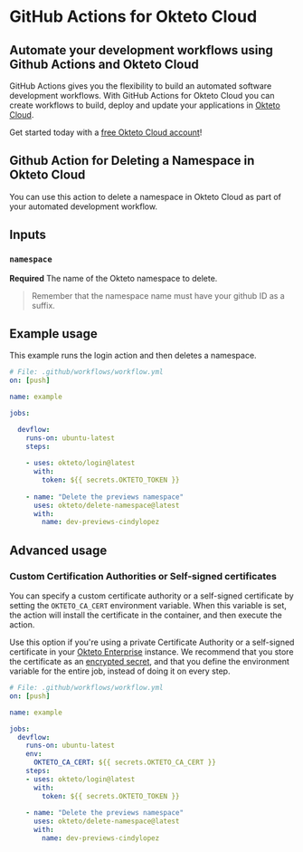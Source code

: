 # GitHub Actions for Okteto Cloud

## Automate your development workflows using Github Actions and Okteto Cloud
GitHub Actions gives you the flexibility to build an automated software development workflows. With GitHub Actions for Okteto Cloud you can create workflows to build, deploy and update your applications in [Okteto Cloud](https://cloud.okteto.com).

Get started today with a [free Okteto Cloud account](https://cloud.okteto.com)!

## Github Action for Deleting a Namespace in Okteto Cloud

You can use this action to delete a namespace in Okteto Cloud as part of your automated development workflow.

## Inputs

### `namespace`

**Required**  The name of the Okteto namespace to delete.

> Remember that the namespace name must have your github ID as a suffix.

## Example usage

This example runs the login action and then deletes a namespace.

```yaml
# File: .github/workflows/workflow.yml
on: [push]

name: example

jobs:

  devflow:
    runs-on: ubuntu-latest
    steps:
    
    - uses: okteto/login@latest
      with:
        token: ${{ secrets.OKTETO_TOKEN }}
    
    - name: "Delete the previews namespace"
      uses: okteto/delete-namespace@latest
      with:
        name: dev-previews-cindylopez
```


## Advanced usage

 ### Custom Certification Authorities or Self-signed certificates

 You can specify a custom certificate authority or a self-signed certificate by setting the `OKTETO_CA_CERT` environment variable. When this variable is set, the action will install the certificate in the container, and then execute the action. 

 Use this option if you're using a private Certificate Authority or a self-signed certificate in your [Okteto Enterprise](http://okteto.com/enterprise) instance.  We recommend that you store the certificate as an [encrypted secret](https://docs.github.com/en/actions/reference/encrypted-secrets), and that you define the environment variable for the entire job, instead of doing it on every step.


 ```yaml
 # File: .github/workflows/workflow.yml
 on: [push]

 name: example

 jobs:
   devflow:
     runs-on: ubuntu-latest
     env:
       OKTETO_CA_CERT: ${{ secrets.OKTETO_CA_CERT }}
     steps:
     - uses: okteto/login@latest
       with:
         token: ${{ secrets.OKTETO_TOKEN }}
    
     - name: "Delete the previews namespace"
       uses: okteto/delete-namespace@latest
       with:
         name: dev-previews-cindylopez
```